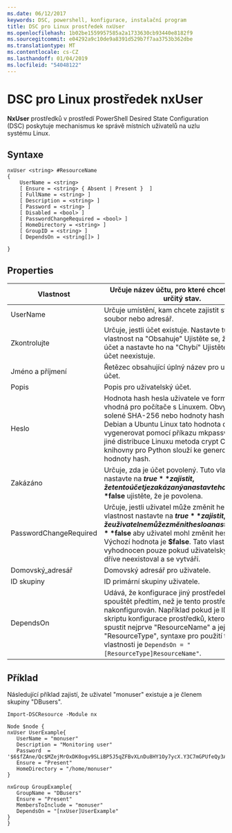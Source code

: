 ```yaml
---
ms.date: 06/12/2017
keywords: DSC, powershell, konfigurace, instalační program
title: DSC pro Linux prostředek nxUser
ms.openlocfilehash: 1b02be1559957585a2a1733630cb93440e8182f9
ms.sourcegitcommit: e04292a9c10de9a8391d529b7f7aa3753b362dbe
ms.translationtype: MT
ms.contentlocale: cs-CZ
ms.lasthandoff: 01/04/2019
ms.locfileid: "54048122"
---
```

# <a name="dsc-for-linux-nxuser-resource"></a>DSC pro Linux prostředek nxUser

**NxUser** prostředků v prostředí PowerShell Desired State Configuration (DSC) poskytuje mechanismus ke správě místních uživatelů na uzlu systému Linux.

## <a name="syntax"></a>Syntaxe

```
nxUser <string> #ResourceName
{
    UserName = <string>
    [ Ensure = <string> { Absent | Present }  ]
    [ FullName = <string> ]
    [ Description = <string> ]
    [ Password = <string> ]
    [ Disabled = <bool> ]
    [ PasswordChangeRequired = <bool> ]
    [ HomeDirectory = <string> ]
    [ GroupID = <string> ]
    [ DependsOn = <string[]> ]

}
```

## <a name="properties"></a>Properties

|  Vlastnost |  Určuje název účtu, pro které chcete zajistit určitý stav. |
|---|---|
| UserName| Určuje umístění, kam chcete zajistit stavu pro soubor nebo adresář.|
| Zkontrolujte| Určuje, jestli účet existuje. Nastavte tuto vlastnost na "Obsahuje" Ujistěte se, že existuje účet a nastavte ho na "Chybí" Ujistěte se, že účet neexistuje.|
| Jméno a příjmení| Řetězec obsahující úplný název pro uživatelský účet.|
| Popis| Popis pro uživatelský účet.|
| Heslo| Hodnota hash hesla uživatele ve formuláři vhodná pro počítače s Linuxem. Obvykle je to solené SHA-256 nebo hodnoty hash SHA-512. Debian a Ubuntu Linux tato hodnota dá vygenerovat pomocí příkazu mkpasswd. Pro jiné distribuce Linuxu metoda crypt Crypt knihovny pro Python slouží ke generování hodnoty hash.|
| Zakázáno| Určuje, zda je účet povolený. Tuto vlastnost nastavte na **$true** zajistit, že tento účet je zakázaný a nastavte ho na **$false** ujistěte, že je povolena.|
| PasswordChangeRequired| Určuje, jestli uživatel může změnit heslo. Tuto vlastnost nastavte na **$true** zajistit, že uživatel nemůže změnit heslo a nastavte ho na **$false** aby uživatel mohl změnit heslo. Výchozí hodnota je **$false**. Tato vlastnost je vyhodnocen pouze pokud uživatelský účet dříve neexistoval a se vytváří.|
| Domovský_adresář| Domovský adresář pro uživatele.|
| ID skupiny| ID primární skupiny uživatele.|
| DependsOn | Udává, že konfigurace jiný prostředek musí spouštět předtím, než je tento prostředek nakonfigurován. Například pokud je ID bloku skriptu konfigurace prostředků, kterou chcete spustit nejprve "ResourceName" a její typ je "ResourceType", syntaxe pro použití této vlastnosti je `DependsOn = "[ResourceType]ResourceName"`.|

## <a name="example"></a>Příklad

Následující příklad zajistí, že uživatel "monuser" existuje a je členem skupiny "DBusers".

```
Import-DSCResource -Module nx

Node $node {
nxUser UserExample{
   UserName = "monuser"
   Description = "Monitoring user"
   Password  =    '$6$fZAne/Qc$MZejMrOxDK0ogv9SLiBP5J5qZFBvXLnDu8HY1Oy7ycX.Y3C7mGPUfeQy3A82ev3zIabhDQnj2ayeuGn02CqE/0'
   Ensure = "Present"
   HomeDirectory = "/home/monuser"
}

nxGroup GroupExample{
   GroupName = "DBusers"
   Ensure = "Present"
   MembersToInclude = "monuser"
   DependsOn = "[nxUser]UserExample"
}
}
```